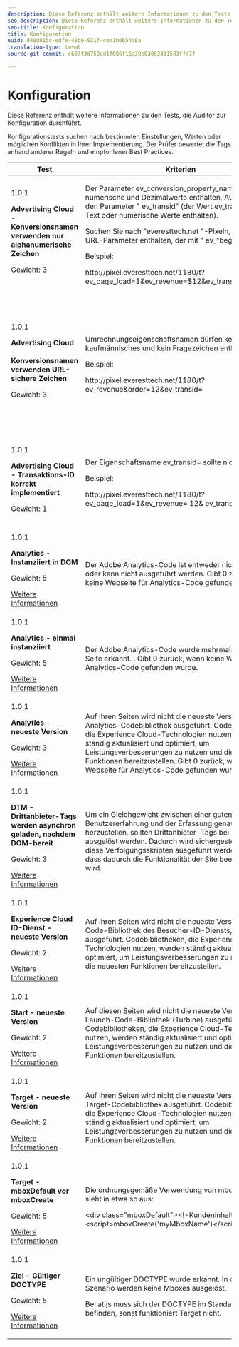 ```yaml
---
description: Diese Referenz enthält weitere Informationen zu den Tests, die Auditor zur Konfiguration durchführt.
seo-description: Diese Referenz enthält weitere Informationen zu den Tests, die Auditor zur Konfiguration durchführt.
seo-title: Konfiguration
title: Konfiguration
uuid: d40d815c-edfe-48b9-921f-cea1b0b54a0a
translation-type: tm+mt
source-git-commit: c697f3d759ad1f086f16a39e03062431583ffd7f

---
```



# Konfiguration

Diese Referenz enthält weitere Informationen zu den Tests, die Auditor zur Konfiguration durchführt.

Konfigurationstests suchen nach bestimmten Einstellungen, Werten oder möglichen Konflikten in Ihrer Implementierung. Der Prüfer bewertet die Tags anhand anderer Regeln und empfohlener Best Practices.

<table id="table_A8A1FC360482447185C8460A18426638"> 
 <thead> 
  <tr> 
   <th colname="col1" class="entry"> Test </th> 
   <th colname="col2" class="entry"> Kriterien </th> 
   <th colname="col3" class="entry"> Empfehlung </th> 
  </tr>
 </thead>
 <tbody> 
  <tr> 
   <td colname="col1"> 
    <draft-comment>
      1.0.1 
    </draft-comment> <p><b>Advertising Cloud - Konversionsnamen verwenden nur alphanumerische Zeichen</b> </p> <p>Gewicht: 3 </p> </td> 
   <td colname="col2"> <p>Der <span class="codeph"> Parameter ev_conversion_property_name</span> sollte nur numerische und Dezimalwerte enthalten, AUSSER für den Parameter "<span class="codeph"> ev_transid</span>" (der Wert <span class="codeph"> ev_transid</span> kann Text oder numerische Werte enthalten). </p> <p>Suchen Sie nach <span class="codeph"> "everesttech.net</span> "-Pixeln, die einen URL-Parameter enthalten, der mit " <span class="codeph"> ev_</span>"beginnt. </p> <p>Beispiel: </p> <p><span class="codeph"> http://pixel.everesttech.net/1180/t?ev_page_load=1&amp;ev_revenue=$12&amp;ev_transid=1hf74i47 </span> </p> </td> 
   <td colname="col3"> <p> Stellen Sie sicher, dass die Parameter der Transaktionseigenschaft nur numerische und Dezimalwerte enthalten. </p> <p> <p>Warnung:  Alle anderen Werttypen können Datenverluste verursachen. </p> </p> </td> 
  </tr> 
  <tr> 
   <td colname="col1"> 
    <draft-comment>
      1.0.1 
    </draft-comment> <p><b>Advertising Cloud - Konversionsnamen verwenden URL-sichere Zeichen</b> </p> <p>Gewicht: 3 </p> </td> 
   <td colname="col2"> <p> Umrechnungseigenschaftsnamen dürfen kein kaufmännisches und kein Fragezeichen enthalten. </p> <p> Beispiel: </p> <p><span class="codeph"> http://pixel.everesttech.net/1180/t?ev_revenue&amp;order=12&amp;ev_transid=</span> </p> </td> 
   <td colname="col3"> <p>Stellen Sie sicher, dass Transaktionseigenschaftsparameter kein nicht kodiertes kaufmännisches und kein Fragezeichen enthalten. Dadurch wird das URL-Format beschädigt. </p> <p> <p>Warnung: Eigenschaftenparameter, die ein nicht kodiertes kaufmännisches Und- oder Fragezeichen enthalten (z. B.: <span class="codeph"> ev_formComplete?=1</span> oder <span class="codeph"> ev_formComplete&amp;Submit=1</span>) zu einem Datenverlust führen. </p> </p> </td> 
  </tr> 
  <tr> 
   <td colname="col1"> 
    <draft-comment>
      1.0.1 
    </draft-comment> <p><b>Advertising Cloud - Transaktions-ID korrekt implementiert</b> </p> <p>Gewicht: 1 </p> </td> 
   <td colname="col2"> <p> Der Eigenschaftsname <span class="codeph"> ev_transid=</span> sollte nicht leer sein. </p> <p>Beispiel: </p> <p> <span class="codeph"> http://pixel.everesttech.net/1180/t?ev_page_load=1&amp;ev_revenue= 12&amp; ev_transid=</span> </p> </td> 
   <td colname="col3"> <p>Der Eigenschaftsname <span class="codeph"> ev_transid=</span> sollte nicht ohne Wert (<span class="codeph"> ev_transid=</span>) belassen werden. Wenn dies ohne Wert bleibt, kann es zu Datenverlusten aufgrund von Transaktionen kommen. Weisen Sie dem Wert <span class="codeph"> ev_transid=</span> einen Wert zu oder entfernen Sie den Parameter aus dem Pixel. </p> </td> 
  </tr> 
  <tr> 
   <td colname="col1"> 
    <draft-comment>
      1.0.1 
    </draft-comment> <p><b>Analytics - Instanziiert in DOM</b> </p> <p>Gewicht: 5 </p> <p><a href="https://experiencecloud.adobe.com/resources/help/en_US/sc/implement/impl_testing.html" format="html" scope="external"> Weitere Informationen</a> </p> </td> 
   <td colname="col2"> <p> Der Adobe Analytics-Code ist entweder nicht installiert oder kann nicht ausgeführt werden. Gibt 0 zurück, wenn keine Webseite für Analytics-Code gefunden wurde. </p> </td> 
   <td colname="col3"> <p>Vergewissern Sie sich, dass das Analytics-Tag auf der Seite implementiert ist und nicht durch nachfolgende Skriptaktivitäten blockiert wird. </p> </td> 
  </tr> 
  <tr> 
   <td colname="col1"> 
    <draft-comment>
      1.0.1 
    </draft-comment> <p><b>Analytics - einmal instanziiert</b> </p> <p>Gewicht: 5 </p> <p><a href="https://experiencecloud.adobe.com/resources/help/en_US/sc/implement/" format="https" scope="external"> Weitere Informationen</a> </p> </td> 
   <td colname="col2"> <p> Der Adobe Analytics-Code wurde mehrmals auf der Seite erkannt. . Gibt 0 zurück, wenn keine Webseite für Analytics-Code gefunden wurde. </p> </td> 
   <td colname="col3"> <p>Stellen Sie sicher, dass nur ein Analytics-Tag auf der Seite vorhanden ist. </p> </td> 
  </tr> 
  <tr> 
   <td colname="col1"> 
    <draft-comment>
      1.0.1 
    </draft-comment> <p><b>Analytics - neueste Version</b> </p> <p>Gewicht: 3 </p> <p><a href="https://experiencecloud.adobe.com/resources/help/en_US/sc/appmeasurement/release" format="https" scope="external"> Weitere Informationen</a> </p> </td> 
   <td colname="col2"> <p> Auf Ihren Seiten wird nicht die neueste Version der Analytics-Codebibliothek ausgeführt. Codebibliotheken, die Experience Cloud-Technologien nutzen, werden ständig aktualisiert und optimiert, um Leistungsverbesserungen zu nutzen und die neuesten Funktionen bereitzustellen. Gibt 0 zurück, wenn keine Webseite für Analytics-Code gefunden wurde. </p> </td> 
   <td colname="col3"> <p>Installieren Sie die neueste Version der Analytics-Bibliothek. </p> </td> 
  </tr> 
  <tr> 
   <td colname="col1"> 
    <draft-comment>
      1.0.1 
    </draft-comment> <p><b>DTM - Drittanbieter-Tags werden asynchron geladen, nachdem DOM-bereit</b> </p> <p>Gewicht: 3 </p> <p><a href="https://experiencecloud.adobe.com/resources/help/en_US/dtm/load_order.html" format="html" scope="external"> Weitere Informationen</a> </p> </td> 
   <td colname="col2"> <p>Um ein Gleichgewicht zwischen einer guten Benutzererfahrung und der Erfassung genauer Daten herzustellen, sollten Drittanbieter-Tags bei DOM-bereit ausgelöst werden. Dadurch wird sichergestellt, dass diese Verfolgungsskripten ausgeführt werden, ohne dass dadurch die Funktionalität der Site beeinträchtigt wird. </p> </td> 
   <td colname="col3"> <p>Beheben Sie dieses Problem, indem Sie alle Regeln anpassen, die Pixel von Drittanbietern ausführen, damit sie bei DOM Ready ausgelöst werden. </p> </td> 
  </tr> 
  <tr> 
   <td colname="col1"> 
    <draft-comment>
      1.0.1 
    </draft-comment> <p><b>Experience Cloud ID-Dienst - neueste Version</b> </p> <p>Gewicht: 2 </p> <p><a href="https://experiencecloud.adobe.com/resources/help/en_US/dtm/macid.html" format="html" scope="external"> Weitere Informationen</a> </p> </td> 
   <td colname="col2"> <p> Auf Ihren Seiten wird nicht die neueste Version der Code-Bibliothek des Besucher-ID-Diensts, <span class="codeph"> visitorAPI.js</span>, ausgeführt. Codebibliotheken, die Experience Cloud-Technologien nutzen, werden ständig aktualisiert und optimiert, um Leistungsverbesserungen zu nutzen und die neuesten Funktionen bereitzustellen. </p> </td> 
   <td colname="col3"> <p>Installieren Sie die neueste Version der Besucher-ID-Dienst-Bibliothek. </p> </td> 
  </tr> 
  <tr> 
   <td colname="col1"> 
    <draft-comment>
      1.0.1 
    </draft-comment> <p><b>Start - neueste Version</b> </p> <p>Gewicht: 2 </p> <p><a href="https://docs.adobelaunch.com/getting-started" format="https" scope="external"> Weitere Informationen</a> </p> </td> 
   <td colname="col2"> <p>Auf diesen Seiten wird nicht die neueste Version der Launch-Code-Bibliothek (Turbine) ausgeführt. Codebibliotheken, die Experience Cloud-Technologien nutzen, werden ständig aktualisiert und optimiert, um Leistungsverbesserungen zu nutzen und die neuesten Funktionen bereitzustellen. </p> </td> 
   <td colname="col3"> <p> Aktualisieren Sie die Startbibliothek, indem Sie die Startbibliothek neu erstellen und veröffentlichen. </p> </td> 
  </tr> 
  <tr> 
   <td colname="col1"> 
    <draft-comment>
      1.0.1 
    </draft-comment> <p><b>Target - neueste Version</b> </p> <p>Gewicht: 2 </p> <p><a href="https://experiencecloud.adobe.com/resources/help/en_US/target/dtm/update-target-tool.html" format="html" scope="external"> Weitere Informationen</a> </p> </td> 
   <td colname="col2"> <p> Auf Ihren Seiten wird nicht die neueste Version der Target-Codebibliothek ausgeführt. Codebibliotheken, die Experience Cloud-Technologien nutzen, werden ständig aktualisiert und optimiert, um Leistungsverbesserungen zu nutzen und die neuesten Funktionen bereitzustellen. </p> </td> 
   <td colname="col3"> <p>Installieren Sie die neueste Version der Target-Bibliothek. </p> </td> 
  </tr> 
  <tr> 
   <td colname="col1"> 
    <draft-comment>
      1.0.1 
    </draft-comment> <p><b>Target - mboxDefault vor mboxCreate </b> </p> <p>Gewicht: 5 </p> <p><a href="https://experiencecloud.adobe.com/resources/help/en_US/target/ov2/r_target-atjs-mboxcreate.html" format="html" scope="external"> Weitere Informationen</a> </p> </td> 
   <td colname="col2"> <p>Die ordnungsgemäße Verwendung von <span class="codeph"> mboxCreate</span> sieht in etwa so aus: </p> <p> <span class="codeph"> &lt;div class="mboxDefault"&gt;&lt;!-Kundeninhalt—&gt;&lt;/div&gt;&lt;script&gt;mboxCreate('myMboxName')&lt;/script&gt;</span> </p> </td> 
   <td colname="col3"> <p>Stellen Sie sicher, dass Sie ein <span class="codeph"> &lt;div class="mboxDefault"&gt;&lt;/div&gt;</span> -Tag einschließen, bevor Sie <span class="codeph"> mboxCreate()</span>aufrufen. "at.js"wird keinen für Sie hinzufügen. </p> </td> 
  </tr> 
  <tr> 
   <td colname="col1"> 
    <draft-comment>
      1.0.1 
    </draft-comment> <p><b>Ziel - Gültiger DOCTYPE</b> </p> <p>Gewicht: 5 </p> <p><a href="https://experiencecloud.adobe.com/resources/help/en_US/target/ov2/r_target-atjs-mboxcreate.html" format="html" scope="external"> Weitere Informationen</a> </p> </td> 
   <td colname="col2"> <p> Ein ungültiger DOCTYPE wurde erkannt. In diesem Szenario werden keine Mboxes ausgelöst. </p> <p>Bei at.js muss sich der DOCTYPE im Standardmodus befinden, sonst funktioniert Target nicht. </p> </td> 
   <td colname="col3"> <p>Aktualisieren Sie den DOCTYPE auf der Seite. </p> </td> 
  </tr> 
 </tbody> 
</table>

